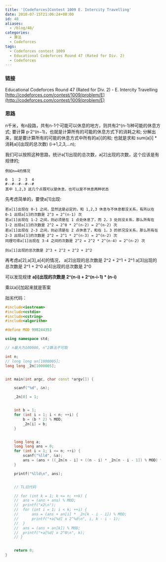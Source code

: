 ```yaml
---
title: '[Codeforces]Contest 1009 E. Intercity Travelling'
date: 2018-07-15T21:06:24+08:00
id: 48
aliases:
  - /blog/48/
categories:
  - 算法
  - Codeforces
tags:
  - Codeforces contest 1009
  - Educational Codeforces Round 47 (Rated for Div. 2)
  - Codeforces
---
```


### 链接
Educational Codeforces Round 47 (Rated for Div. 2) - E. Intercity Travelling
[http://codeforces.com/contest/1009/problem/E](http://codeforces.com/contest/1009/problem/E)


### 思路

n千米，有n段路，共有n-1个可能可以休息的地方，则共有2^(n-1)种可能的休息方式;
要计算 p⋅2^(n−1)，也就是计算所有的可能的休息方式下的消耗之和;
分解出来，就是要计算所有的可能的休息方式中所有的a[i]的和;
也就是求和 sum(a[i] * 消耗a[i]出现的总次数) (i->1,2,3,...n);

我们可以按照这种思路，统计a[1]出现的总次数，a[2]出现的次数，这个应该是有规律的;
```
例如n=4的情况

0  1  2  3  4
#--#--#--#--#
其中 1,2,3 这几个点既可以是休息，也可以是不休息两种状态
```

先考虑简单的，要使a[1]出现:
```
若a[1]出现在 0-1 之间，显然这是必定的，和 1,2,3 休息与不休息都没关系，有所以在 0-1 出现a[1]的次数是 2^3 = 2^(n-1) 次
若a[1]出现在 1-2 之间，则必须是在 1 点处休息了，而 2，3 处则没关系，那么所有在 1-2 出现a[1]的次数是 2^2 = 2^0 * 2^(n-2) = 2^(n-2) 次
若a[1]出现在 2-3 之间，则必须是在 2 点休息了，和在 1，3 的状况没关系，那么所有在 2-3 出现a[1]的次数是 2^2 = 2^1 * 2^(n-3) = 2^(n-2) 次
同理可得a[1]出现在 3-4 之间的次数是 2^2 = 2^2 * 2^(n-4) = 2^(n-2) 次

则a[1]出现的总次数是 2^3 + 2^2 + 2^2 + 2^2
```
再考虑a[2],a[3],a[4]的情况，
a[2]出现的总次数是 2^2 + 2^1 + 2^1
a[3]出现的总次数是 2^1 + 2^0
a[4]出现的总次数是 2^0


可以发现规律
**a[i]出现的次数是 2^(n-i) + 2^(n-i-1) * (n-i)**

乘以a[i]加起来就是答案


拙劣代码：
```cpp
#include<iostream>
#include<cstdio>
#include<cstring>
#include<algorithm>

#define MOD 998244353

using namespace std;

// n最大为100000, n^2算法不可取

int n;
// long long an[1000005];
long long _2n[1000005];


int main(int argc, char const *argv[]) {

	scanf("%d", &n);

	_2n[0] = 1;


	int b = 1;
	for (int i = 1; i < n; ++i) {
		b = (b * 2) % MOD;
		_2n[i] = b;
	}


	long long a;
	long long ans = 0;
	for (int i = 1; i <= n; ++i) {
		scanf("%lld", &a);
		ans = (ans + ((_2n[n - i] + ((n - i) * _2n[n - i - 1]) % MOD) * a) % MOD) % MOD;
	}

	printf("%lld\n", ans);


	// TL旧代码

	// for (int k = 1; k <= n; ++k) {
	// 	ans = (ans + ans) % MOD;
	// 	printf("x2\n");
	// 	for (int i = 1; i < k; ++i) {
	// 		ans = (ans + an[i] * _2n[k - i - 1]) % MOD;
	// 		printf("+a[%d] x 2^%d\n", i, k - i - 1);
	// 	}
	// 	ans = (ans + an[k]) % MOD;
	// 	printf("+a[%d] x 2^0\n", k);
	// }


	return 0;
}
```
